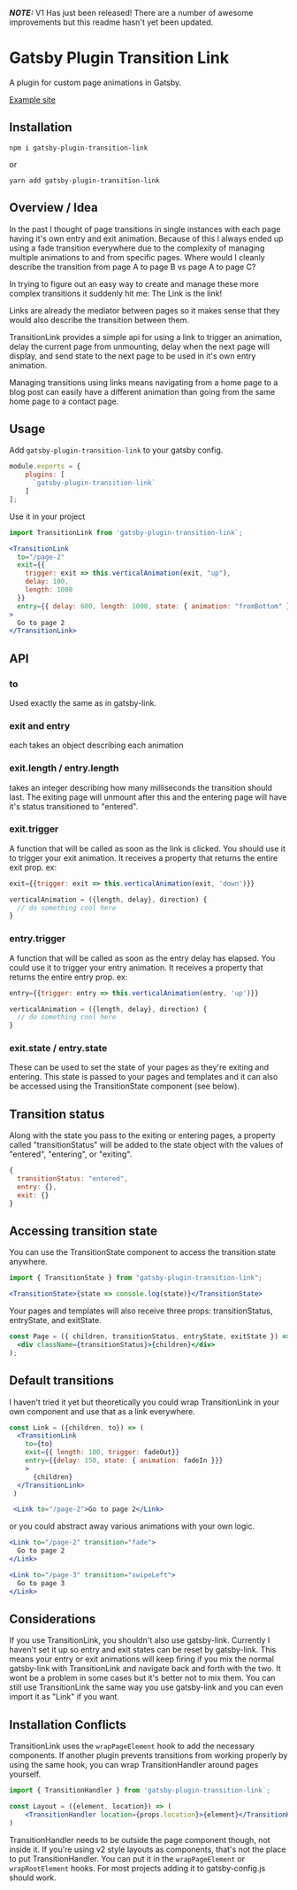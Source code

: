 **_NOTE:_** V1 Has just been released! There are a number of awesome improvements but this readme hasn't yet been updated. 

# Gatsby Plugin Transition Link

A plugin for custom page animations in Gatsby.

[Example site](https://gatsby-plugin-transition-link.netlify.com/)

## Installation

`npm i gatsby-plugin-transition-link`

or

`yarn add gatsby-plugin-transition-link`

## Overview / Idea

In the past I thought of page transitions in single instances with each page having it's own entry and exit animation. Because of this I always ended up using a fade transition everywhere due to the complexity of managing multiple animations to and from specific pages. Where would I cleanly describe the transition from page A to page B vs page A to page C?

In trying to figure out an easy way to create and manage these more complex transitions it suddenly hit me: The Link is the link!

Links are already the mediator between pages so it makes sense that they would also describe the transition between them.

TransitionLink provides a simple api for using a link to trigger an animation, delay the current page from unmounting, delay when the next page will display, and send state to the next page to be used in it's own entry animation.

Managing transitions using links means navigating from a home page to a blog post can easily have a different animation than going from the same home page to a contact page.

## Usage

Add `gatsby-plugin-transition-link` to your gatsby config.

```jsx
module.exports = {
    plugins: [
      `gatsby-plugin-transition-link`
    ]
];
```

Use it in your project

```javascript
import TransitionLink from 'gatsby-plugin-transition-link`;
```

```jsx
<TransitionLink
  to="/page-2"
  exit={{
    trigger: exit => this.verticalAnimation(exit, "up"),
    delay: 100,
    length: 1000
  }}
  entry={{ delay: 600, length: 1000, state: { animation: "fromBottom" } }}
>
  Go to page 2
</TransitionLink>
```

## API

### to

Used exactly the same as in gatsby-link.

### exit and entry

each takes an object describing each animation

### exit.length / entry.length

takes an integer describing how many milliseconds the transition should last.
The exiting page will unmount after this and the entering page will have it's status transitioned to "entered".

### exit.trigger

A function that will be called as soon as the link is clicked. You should use it to trigger your exit animation. It receives a property that returns the entire exit prop.
ex:

```jsx
exit={{trigger: exit => this.verticalAnimation(exit, 'down')}}

verticalAnimation = ({length, delay}, direction) {
  // do something cool here
}
```

### entry.trigger

A function that will be called as soon as the entry delay has elapsed. You could use it to trigger your entry animation. It receives a property that returns the entire entry prop.
ex:

```jsx
entry={{trigger: entry => this.verticalAnimation(entry, 'up')}}

verticalAnimation = ({length, delay}, direction) {
  // do something cool here
}
```

### exit.state / entry.state

These can be used to set the state of your pages as they're exiting and entering. This state is passed to your pages and templates and it can also be accessed using the TransitionState component (see below).

## Transition status

Along with the state you pass to the exiting or entering pages, a property called "transitionStatus" will be added to the state object with the values of "entered", "entering", or "exiting".

```javascript
{
  transitionStatus: "entered",
  entry: {},
  exit: {}
}
```

## Accessing transition state

You can use the TransitionState component to access the transition state anywhere.

```jsx
import { TransitionState } from "gatsby-plugin-transition-link";
```

```jsx
<TransitionState>{state => console.log(state)}</TransitionState>
```

Your pages and templates will also receive three props: transitionStatus, entryState, and exitState.

```jsx
const Page = ({ children, transitionStatus, entryState, exitState }) => (
  <div className={transitionStatus}>{children}</div>
);
```

## Default transitions

I haven't tried it yet but theoretically you could wrap TransitionLink in your own component and use that as a link everywhere.

```jsx
const Link = ({children, to}) => (
  <TransitionLink
    to={to}
    exit={{ length: 100, trigger: fadeOut}}
    entry={{delay: 150, state: { animation: fadeIn }}}
    >
      {children}
  </TransitionLink>
 )

 <Link to="/page-2">Go to page 2</Link>
```

or you could abstract away various animations with your own logic.

```jsx
<Link to="/page-2" transition="fade">
  Go to page 2
</Link>

<Link to="/page-3" transition="swipeLeft">
  Go to page 3
</Link>
```

## Considerations

If you use TransitionLink, you shouldn't also use gatsby-link. Currently I haven't set it up so entry and exit states can be reset by gatsby-link. This means your entry or exit animations will keep firing if you mix the normal gatsby-link with TransitionLink and navigate back and forth with the two. It wont be a problem in some cases but it's better not to mix them.
You can still use TransitionLink the same way you use gatsby-link and you can even import it as "Link" if you want.

## Installation Conflicts

TransitionLink uses the `wrapPageElement` hook to add the necessary components. If another plugin prevents transitions from working properly by using the same hook, you can wrap TransitionHandler around pages yourself.

```jsx
import { TransitionHandler } from 'gatsby-plugin-transition-link`;

const Layout = ({element, location}) => (
    <TransitionHandler location={props.location}>{element}</TransitionHandler>
)
```

TransitionHandler needs to be outside the page component though, not inside it. If you're using v2 style layouts as components, that's not the place to put TransitionHandler. You can put it in the `wrapPageElement` or `wrapRootElement` hooks. For most projects adding it to gatsby-config.js should work.
